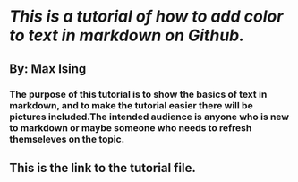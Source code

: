 # *This is a tutorial of how to add color to text in markdown on Github.*
## By: Max Ising  
### The purpose of this tutorial is to show the basics of text in markdown, and to make the tutorial easier there will be pictures included.The intended audience is anyone who is new to markdown or maybe someone who needs to refresh themseleves on the topic.

## This is the link to the tutorial file. 
